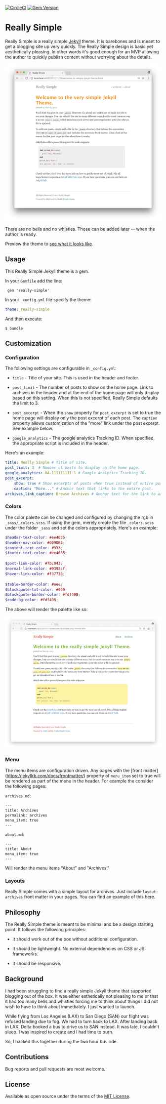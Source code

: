 [![CircleCI](https://circleci.com/gh/jusx/really-simple/tree/master.svg?style=shield)](https://circleci.com/gh/jusx/really-simple/tree/master)
[![Gem Version](https://badge.fury.io/rb/really-simple.svg)](https://badge.fury.io/rb/really-simple)

# Really Simple

Really Simple is a really simple [Jekyll](https://jekyllrb.com) theme. It is barebones and is meant to get a blogging site up very quickly. The Really Simple design is basic yet aesthetically pleasing. In other words it's good enough for an MVP allowing the author to quickly publish content without worrying about the details.

![Screenshot of customized colors](screenshot.png)

There are no bells and no whistles. Those can be added later -- when the author is ready.

Preview the theme to [see what it looks like](https://jusx.github.io/really-simple/).

## Usage
This Really Simple Jekyll theme is a gem.

In your `Gemfile` add the line:

```
 gem 'really-simple'
```

In your `_config.yml` file specify the theme:

```yml
theme: really-simple
```

And then execute:
```
$ bundle
```

## Customization

### Configuration

The following settings are configurable in `_config.yml`:

- `title` - Title of your site. This is used in the header and footer.

- `post_limit` - The number of posts to show on the home page. Link to archives in the header and at the end of the home page will only display based on this setting. When this is not specified, Really Simple defaults the limit to 3.

- `post_excerpt` - When the `show` property for `post_excerpt` is set to true the home page will display only the post excerpt of each post. The `caption` property allows customization of the "more" link under the post excerpt. See example below.

- `google_analytics` - The google analytics Tracking ID. When specified, the appropriate script is included in the header.

Here's an example:

```yml
title: Really Simple # Title of site.
post_limit: 3  # Number of posts to display on the home page.
google_analytics: UA-111111111-1 # Google Analytics Tracking ID.
post_excerpt:
    show: true # Show excerpts of posts when true instead of entire posts on home page.
    caption: "More..." # Anchor text that links to the entire post.
archives_link_caption: Browse Archives # Anchor text for the link to archives.    
```

### Colors
The color palette can be changed and configured by changing the rgb in `_sass/_colors.scss`. If using the gem, merely create the file `_colors.scss` under the folder `_sass` and set the colors appropriately. Here's an example:

```scss
$header-text-color: #ee4035;
$header-nav-color: #0090B2;
$content-text-color: #333;
$footer-text-color: #ee4035;

$post-link-color: #7bc043;
$normal-link-color: #0392cf;
$hover-link-color: #f37736;

$table-border-color: #eee;
$blockquote-txt-color: #999;
$blockquote-border-color: #fdf498;
$code-bg-color: #fdf498;
```
The above will render the palette like so:

![Screenshot of customized colors](really-simple-rainbow-pallete.png)

### Menu

The menu items are configuration driven. Any pages with the [front matter]
(https://jekyllrb.com/docs/frontmatter/) property of `menu_item` set to true will be rendered as part of the menu in the header. For example the consider the following pages:

`archives.md`:
```
---
title: Archives
permalink: archives
menu_item: true
---
```
`about.md`:
```
---
title: About
menu_item: true
---
```

Will render the menu items "About" and "Archives."

### Layouts
Really Simple comes with a simple layout for archives. Just include `layout: archives` front matter in your pages. You can find an example of this here.

## Philosophy

The Really Simple theme is meant to be minimal and be a design starting point. It follows the following principles:

- It should work out of the box without additional configuration.

- It should be lightweight. No external dependencies on CSS or JS frameworks.

- It should be responsive.

## Background

I had been struggling to find a really simple Jekyll theme that supported blogging out of the box. It was either esthetically not pleasing to me or that it had too many bells and whistles forcing me to think about things I did not wish to have to think about immediately. I just wanted to launch.

While flying from Los Angeles (LAX) to San Diego (SAN) our flight was refused landing due to fog. We had to turn back to LAX. After landing back in LAX, Delta booked a bus to drive us to SAN instead. It was late, I couldn't sleep. I was inspired to create and I had time to burn.

So, I hacked this together during the two hour bus ride.

## Contributions
Bug reports and pull requests are most welcome.

## License
Available as open source under the terms of the [MIT License](https://opensource.org/licenses/MIT).
